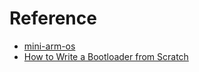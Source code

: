 # Reference
- [mini-arm-os](https://github.com/jserv/mini-arm-os)
- [How to Write a Bootloader from Scratch](https://interrupt.memfault.com/blog/how-to-write-a-bootloader-from-scratch)
